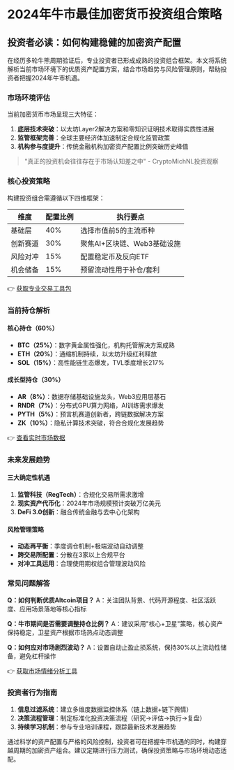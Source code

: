 # 2024年牛市最佳加密货币投资组合策略

## 投资者必读：如何构建稳健的加密资产配置

在经历多轮牛熊周期验证后，专业投资者已形成成熟的投资组合框架。本文将系统解析当前市场环境下的优质资产配置方案，结合市场趋势与风险管理原则，帮助投资者把握2024年牛市机遇。

### 市场环境评估
当前加密货币市场呈现三大特征：
1. **底层技术突破**：以太坊Layer2解决方案和零知识证明技术取得实质性进展
2. **监管框架完善**：全球主要经济体加速制定合规化监管政策
3. **机构参与度提升**：传统金融机构加密资产配置比例突破历史峰值

> "真正的投资机会往往存在于市场认知差之中" - CryptoMichNL投资观察

### 核心投资策略
构建投资组合需遵循以下四维框架：

| 维度        | 配置比例 | 执行要点                     |
|-------------|----------|------------------------------|
| 基础层      | 40%      | 选择市值前5的主流币种         |
| 创新赛道    | 30%      | 聚焦AI+区块链、Web3基础设施   |
| 风险对冲    | 15%      | 配置稳定币及反向ETF           |
| 机会储备    | 15%      | 预留流动性用于补仓/套利       |

👉 [获取专业交易工具包](https://bit.ly/okx_welcome)

### 当前持仓解析
#### 核心持仓（60%）
- **BTC（25%）**：数字黄金属性强化，机构托管解决方案成熟
- **ETH（20%）**：通缩机制持续，以太坊升级红利释放
- **SOL（15%）**：高性能链生态爆发，TVL季度增长217%

#### 成长型持仓（30%）
- **AR（8%）**：数据存储基础设施龙头，Web3应用层基石
- **RNDR（7%）**：分布式GPU算力网络，AI训练需求爆发
- **PYTH（5%）**：预言机赛道创新者，跨链数据解决方案
- **ZK（10%）**：隐私计算技术突破，符合合规化发展趋势

👉 [查看实时市场数据](https://bit.ly/okx_welcome)

### 未来发展趋势
#### 三大确定性机遇
1. **监管科技（RegTech）**：合规化交易所需求激增
2. **现实资产代币化**：2024年市场规模预计突破万亿美元
3. **DeFi 3.0创新**：融合传统金融与去中心化架构

#### 风险管理策略
- **动态再平衡**：季度调仓机制+极端波动自动调整
- **跨交易所配置**：分散在3家以上合规平台
- **对冲工具运用**：合理使用期权组合管理波动风险

### 常见问题解答
**Q：如何判断优质Altcoin项目？**
A：关注团队背景、代码开源程度、社区活跃度、应用场景落地等核心指标

**Q：牛市期间是否需要调整持仓比例？**
A：建议采用"核心+卫星"策略，核心资产保持稳定，卫星资产根据市场热点动态调整

**Q：如何应对市场剧烈波动？**
A：设置自动止盈止损系统，保持30%以上流动性储备，避免杠杆操作

👉 [获取市场情绪分析工具](https://bit.ly/okx_welcome)

### 投资者行为指南
1. **信息过滤系统**：建立多维度数据监控体系（链上数据+链下舆情）
2. **决策流程管理**：制定标准化投资决策流程（研究→评估→执行→复盘）
3. **持续学习机制**：参与专业培训课程，跟踪最新技术发展趋势

通过科学的资产配置与严格的风险控制，投资者可在把握牛市机遇的同时，构建穿越周期的加密资产组合。建议定期进行压力测试，确保投资策略与市场环境动态适配。